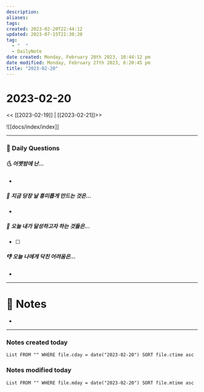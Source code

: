 ```yaml
---
description:
aliases: 
tags: 
created: 2023-02-20T22:44:12
updated: 2023-07-15T21:30:20
tag:
  - "  "
  - DailyNote
date created: Monday, February 20th 2023, 10:44:12 pm
date modified: Monday, February 27th 2023, 6:20:45 pm
title: "2023-02-20"
---
```


# 2023-02-20

<< [[2023-02-19]] | [[2023-02-21]]>>

![[docs/index/index]]

---

### 📅 Daily Questions

##### 🌜 어젯밤에 난...

- 

##### 🙌 지금 당장 날 흥미롭게 만드는 것은...

- 

##### 🚀 오늘 내가 달성하고자 하는 것들은...

- [ ] 

##### 👎 오늘 나에게 닥친 어려움은...

- 

---

# 📝 Notes

- 

---

### Notes created today

```dataview
List FROM "" WHERE file.cday = date("2023-02-20") SORT file.ctime asc
```

### Notes modified today

```dataview
List FROM "" WHERE file.mday = date("2023-02-20") SORT file.mtime asc
```
